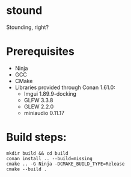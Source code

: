 # stound
Stounding, right?

# Prerequisites
- Ninja
- GCC
- CMake
- Libraries provided through Conan 1.61.0:
  - Imgui 1.89.9-docking
  - GLFW 3.3.8
  - GLEW 2.2.0
  - miniaudio 0.11.17

# Build steps:
```
mkdir build && cd build
conan install .. --build=missing
cmake .. -G Ninja -DCMAKE_BUILD_TYPE=Release
cmake --build .
```

